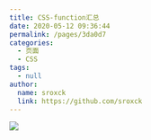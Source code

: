 ```yaml
---
title: CSS-function汇总
date: 2020-05-12 09:36:44
permalink: /pages/3da0d7
categories: 
  - 页面
  - CSS
tags: 
  - null
author: 
  name: sroxck
  link: https://github.com/sroxck
---
```

![](https://cdn.jsdelivr.net/gh/sroxck/image_store/blog/20200512161232.jpg)